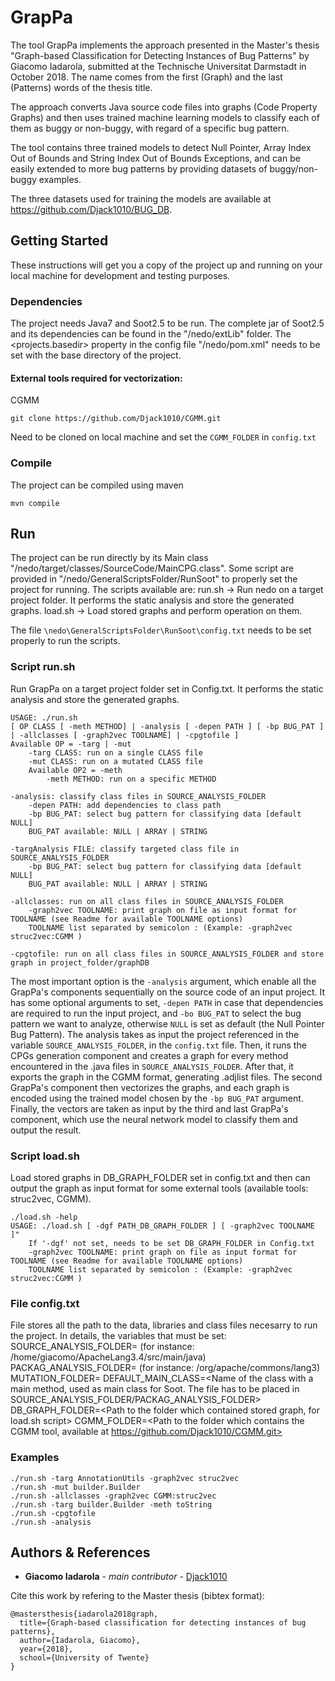 # GrapPa

The tool GrapPa implements the approach presented in the Master's thesis "Graph-based Classification for Detecting Instances of Bug Patterns" by Giacomo Iadarola, submitted at the Technische Universitat Darmstadt in October 2018. The name comes from the first (Graph) and the last (Patterns) words of the thesis title.

The approach converts Java source code files into graphs (Code Property Graphs) and then uses trained machine learning models to classify each of them as buggy or non-buggy, with regard of a specific bug pattern.

The tool contains three trained models to detect Null Pointer, Array Index Out of Bounds and String Index Out of Bounds Exceptions, and can be easily extended to more bug patterns by providing datasets of buggy/non-buggy examples.

The three datasets used for training the models are available at https://github.com/Djack1010/BUG_DB.

## Getting Started

These instructions will get you a copy of the project up and running on your local machine for development and testing purposes.

### Dependencies

The project needs Java7 and Soot2.5 to be run.
The complete jar of Soot2.5 and its dependencies can be found in the "/nedo/extLib" folder. 
The <projects.basedir> property in the config file "/nedo/pom.xml" needs to be set with the base directory of the project.

#### External tools required for vectorization: 
CGMM
```
git clone https://github.com/Djack1010/CGMM.git
```
Need to be cloned on local machine and set the `CGMM_FOLDER` in `config.txt`

### Compile

The project can be compiled using maven
```
mvn compile
```

## Run

The project can be run directly by its Main class "/nedo/target/classes/SourceCode/MainCPG.class".
Some script are provided in "/nedo/GeneralScriptsFolder/RunSoot" to properly set the project for running.
The scripts available are:
run.sh -> Run nedo on a target project folder. It performs the static analysis and store the generated graphs.
load.sh -> Load stored graphs and perform operation on them.

The file `\nedo\GeneralScriptsFolder\RunSoot\config.txt` needs to be set properly to run the scripts.

### Script run.sh

Run GrapPa on a target project folder set in Config.txt. It performs the static analysis and store the generated graphs.
```
USAGE: ./run.sh
[ OP CLASS [ -meth METHOD] | -analysis [ -depen PATH ] [ -bp BUG_PAT ] | -allclasses [ -graph2vec TOOLNAME] | -cpgtofile ]
Available OP = -targ | -mut 
	-targ CLASS: run on a single CLASS file
	-mut CLASS: run on a mutated CLASS file
	Available OP2 = -meth
		-meth METHOD: run on a specific METHOD

-analysis: classify class files in SOURCE_ANALYSIS_FOLDER
	-depen PATH: add dependencies to class path
	-bp BUG_PAT: select bug pattern for classifying data [default NULL]
	BUG_PAT available: NULL | ARRAY | STRING

-targAnalysis FILE: classify targeted class file in SOURCE_ANALYSIS_FOLDER
	-bp BUG_PAT: select bug pattern for classifying data [default NULL]
	BUG_PAT available: NULL | ARRAY | STRING

-allclasses: run on all class files in SOURCE_ANALYSIS_FOLDER
	-graph2vec TOOLNAME: print graph on file as input format for TOOLNAME (see Readme for available TOOLNAME options)
	TOOLNAME list separated by semicolon : (Example: -graph2vec struc2vec:CGMM )

-cpgtofile: run on all class files in SOURCE_ANALYSIS_FOLDER and store graph in project_folder/graphDB

```
The most important option is the `-analysis` argument, which enable all the GrapPa's components sequentially on the source code of an input project. It has some optional arguments to set, `-depen PATH` in case that dependencies are required to run the input project, and `-bo BUG_PAT` to select the bug pattern we want to analyze, otherwise `NULL` is set as default (the Null Pointer Bug Pattern). 
The analysis takes as input the project referenced in the variable `SOURCE_ANALYSIS_FOLDER`, in the `config.txt` file. Then, it runs the CPGs generation component and creates a graph for every method encountered in the .java files in `SOURCE_ANALYSIS_FOLDER`. After that, it exports the graph in the CGMM format, generating .adjlist files. The second GrapPa's component then vectorizes the graphs, and each graph is encoded using the trained model chosen by the `-bp BUG_PAT` argument. Finally, the vectors are taken as input by the third and last GrapPa's component, which use the neural network model to classify them and output the result.

### Script load.sh
Load stored graphs in DB_GRAPH_FOLDER set in config.txt and then can output the graph as input format for some external tools (available tools: struc2vec, CGMM).
```
./load.sh -help
USAGE: ./load.sh [ -dgf PATH_DB_GRAPH_FOLDER ] [ -graph2vec TOOLNAME ]"
	If '-dgf' not set, needs to be set DB_GRAPH_FOLDER in Config.txt
	-graph2vec TOOLNAME: print graph on file as input format for TOOLNAME (see Readme for available TOOLNAME options)
	TOOLNAME list separated by semicolon : (Example: -graph2vec struc2vec:CGMM )
```
### File config.txt
File stores all the path to the data, libraries and class files necesarry to run the project.
In details, the variables that must be set:
SOURCE_ANALYSIS_FOLDER=<The root folder of the project to analyse> (for instance: /home/giacomo/ApacheLang3.4/src/main/java)
PACKAG_ANALYSIS_FOLDER=<The package folder of the project to analyse> (for instance: /org/apache/commons/lang3)
MUTATION_FOLDER=<The path to the folder which contain the mutated code to insert into the project>
DEFAULT_MAIN_CLASS=<Name of the class with a main method, used as main class for Soot. The file has to be placed in SOURCE_ANALYSIS_FOLDER/PACKAG_ANALYSIS_FOLDER>
DB_GRAPH_FOLDER=<Path to the folder which contained stored graph, for load.sh script>
CGMM_FOLDER=<Path to the folder which contains the CGMM tool, available at https://github.com/Djack1010/CGMM.git>

### Examples
```
./run.sh -targ AnnotationUtils -graph2vec struc2vec
./run.sh -mut builder.Builder
./run.sh -allclasses -graph2vec CGMM:struc2vec
./run.sh -targ builder.Builder -meth toString
./run.sh -cpgtofile
./run.sh -analysis
```
## Authors & References

* **Giacomo Iadarola** - *main contributor* - [Djack1010](https://github.com/Djack1010)

Cite this work by refering to the Master thesis (bibtex format):
```
@mastersthesis{iadarola2018graph,
  title={Graph-based classification for detecting instances of bug patterns},
  author={Iadarola, Giacomo},
  year={2018},
  school={University of Twente}
}
```
